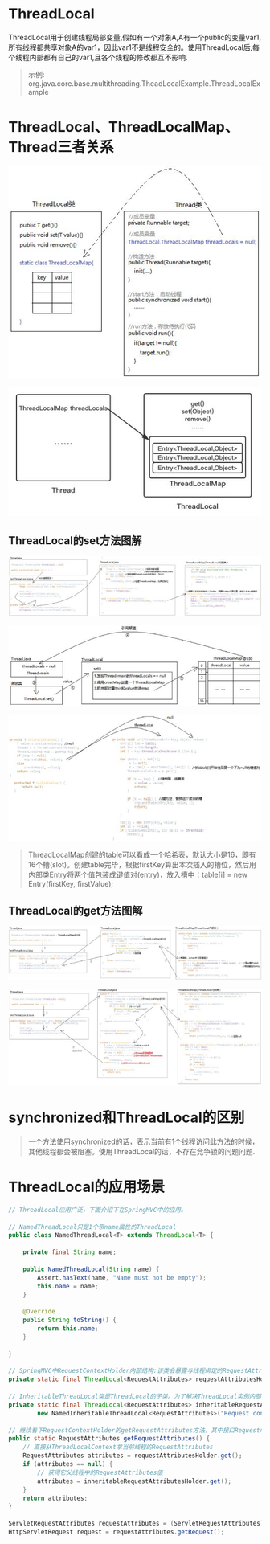 # ThreadLocal

ThreadLocal用于创建线程局部变量,假如有一个对象A,A有一个public的变量var1,所有线程都共享对象A的var1，因此var1不是线程安全的。使用ThreadLocal后,每个线程内部都有自己的var1,且各个线程的修改都互不影响.

>示例: org.java.core.base.multithreading.TheadLocalExample.ThreadLocalExample

# ThreadLocal、ThreadLocalMap、Thread三者关系

![](pics/ThreadLocal直观图.jpg)

![](pics/ThreadLocalMap直观图.jpg)

## ThreadLocal的set方法图解

![](pics/set源码图解01.jpg)

![](pics/set源码图解02.jpg)

![](pics/set图解03.jpg)

>ThreadLocalMap创建的table可以看成一个哈希表，默认大小是16，即有16个槽(slot)。创建table完毕，根据firstKey算出本次插入的槽位，然后用内部类Entry将两个值包装成键值对(entry)，放入槽中：table[i] = new Entry(firstKey, firstValue);

## ThreadLocal的get方法图解

![](pics/get图解.jpg)

![](pics/get图解02.jpg)

# synchronized和ThreadLocal的区别

>一个方法使用synchronized的话，表示当前有1个线程访问此方法的时候，其他线程都会被阻塞。使用ThreadLocal的话，不存在竞争锁的问题问题.

# ThreadLocal的应用场景

```java
// ThreadLocal应用广泛，下面介绍下在SpringMVC中的应用。

// NamedThreadLocal只是1个带name属性的ThreadLocal
public class NamedThreadLocal<T> extends ThreadLocal<T> {

    private final String name;

    public NamedThreadLocal(String name) {
        Assert.hasText(name, "Name must not be empty");
        this.name = name;
    }

    @Override
    public String toString() {
        return this.name;
    }

}

// SpringMVC中RequestContextHolder内部结构:该类会暴露与线程绑定的RequestAttributes对象
private static final ThreadLocal<RequestAttributes> requestAttributesHolder = new NamedThreadLocal<RequestAttributes>("Request attributes");

// InheritableThreadLocal类是ThreadLocal的子类。为了解决ThreadLocal实例内部每个线程都只能看到自己的私有值，所以InheritableThreadLocal允许一个线程创建的所有子线程访问其父线程的值
private static final ThreadLocal<RequestAttributes> inheritableRequestAttributesHolder =
        new NamedInheritableThreadLocal<RequestAttributes>("Request context");

// 继续看下RequestContextHolder的getRequestAttributes方法，其中接口RequestAttributes是对请求request的封装：
public static RequestAttributes getRequestAttributes() {
    // 直接从ThreadLocalContext拿当前线程的RequestAttributes
    RequestAttributes attributes = requestAttributesHolder.get();
    if (attributes == null) {
        // 获得它父线程中的RequestAttributes值
        attributes = inheritableRequestAttributesHolder.get();
    }
    return attributes;
}

ServletRequestAttributes requestAttributes = (ServletRequestAttributes)RequestContextHolder.getRequestAttributes();
HttpServletRequest request = requestAttributes.getRequest();
```